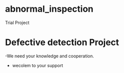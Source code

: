 # abnormal_inspection
Trial Project

# Defective detection Project
-We need your knowledge and cooperation.
- wecolem to your support 
